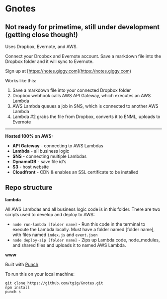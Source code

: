# Gnotes

## Not ready for primetime, still under development (getting close though!)

Uses Dropbox, Evernote, and AWS.

Connect your Dropbox and Evernote account. Save a markdown file into the Dropbox folder and it will sync to Evernote.

Sign up at [https://notes.giggy.com](https://notes.giggy.com)

Works like this:

1. Save a markdown file into your connected Dropbox folder
2. Dropbox webhook calls AWS API Gateway, which executes an AWS Lambda
3. AWS Lambda queues a job in SNS, which is connected to another AWS Lambda
4. Lambda #2 grabs the file from Dropbox, converts it to ENML, uploads to Evernote

* * *


**Hosted 100% on AWS:**

* **API Gateway** - connecting to AWS Lambdas
* **Lambda** - all business logic
* **SNS** - connecting multiple Lambdas
* **DynamoDB** - save file id's
* **S3** - host website
* **Cloudfront** - CDN & enables an SSL certificate to be installed

## Repo structure

**lambda**

All AWS Lambdas and all business logic code is in this folder. There are two scripts used to develop and deploy to AWS:

  * `node run-lambda [folder name]` - Run this code in the terminal to execute the Lambda locally. Must have a folder named [folder name], with files named `index.js` and `event.json`
  * `node deploy-zip [folder name]` - Zips up Lambda code, node_modules, and shared files and uploads it to named AWS Lambda.

**www**

Built with [Punch](https://github.com/laktek/punch)

To run this on your local machine:

```
git clone https://github.com/tgig/Gnotes.git
npm install
punch s
```
